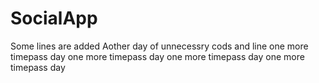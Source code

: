 # SocialApp
Some lines are added 
Aother day of  unnecessry cods and line
one more timepass day
one more timepass day
one more timepass day
one more timepass day